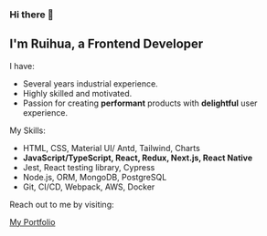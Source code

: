 ### Hi there 👋

## I'm Ruihua, a Frontend Developer


I have:
- Several years industrial experience.
- Highly skilled and motivated. 
- Passion for creating **performant** products with **delightful** user experience.

My Skills:
- HTML, CSS, Material UI/ Antd, Tailwind, Charts
- **JavaScript/TypeScript, React, Redux, Next.js, React Native**
- Jest, React testing library, Cypress
- Node.js, ORM, MongoDB, PostgreSQL
- Git, CI/CD, Webpack, AWS, Docker

Reach out to me by visiting:

[My Portfolio](https://have-fun.vercel.app/portfolio)




<!--
**ruihuaniu/ruihuaniu** is a ✨ _special_ ✨ repository because its `README.md` (this file) appears on your GitHub profile.

Here are some ideas to get you started:

- 🔭 I’m currently working on ...
- 🌱 I’m currently learning ...
- 👯 I’m looking to collaborate on ...
- 🤔 I’m looking for help with ...
- 💬 Ask me about ...
- 📫 How to reach me: ...
- 😄 Pronouns: ...
- ⚡ Fun fact: ...
-->
